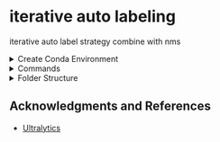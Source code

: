 # iterative auto labeling

iterative auto label strategy combine with nms


<details><summary>Create Conda Environment</summary>

```bash
$ conda create -n yolov8 python=3.10 -y
$ conda activate yolov8
$ https://github.com/wish44165/iAutolabeling
$ cd iAutolabeling/
$ pip install ultralytics
```

</details>


<details><summary>Commands</summary>

```bash
$ for i in `seq 0 9`; do python main.py --curr_iter ${i}; done
```

</details>


<details><summary>Folder Structure</summary>

## Initial folder structure

```bash
ICME2024/
├── datasets/
    └── v0/
        ├── images/
            ├── train/
            └── val/
        └── labels/
            ├── train/
            └── val/
└── src/
    └── iAutolabeling/
        ├── facial.yaml
        └── iAutolabel.py
```

## After executed folder structure

```bash
ICME2024/
├── datasets/
    ├── v0/
        ├── images/
            ├── train/
            └── val/
        └── labels/
            ├── train/
            └── val/
    └── v1/, v2/, ...
├── src/
    └── iAutolabeling/
        ├── facial.yaml
        ├── iAutolabel.py
        └── runs/
            └── facial/
                ├── train/, train2/, ...
                └── predict/, predict2/, predict3/, predict4/, ...
```

</details>


## Acknowledgments and References

- [Ultralytics](https://github.com/ultralytics/ultralytics)
